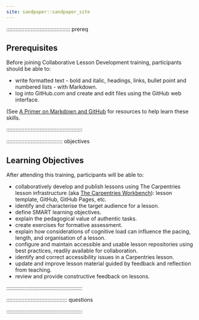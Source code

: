 ```yaml
---
site: sandpaper::sandpaper_site
---
```


::::::::::::::::::::::::::::::::::::::::::  prereq

## Prerequisites

Before joining Collaborative Lesson Development training, participants should be able to:

- write formatted text - bold and italic, headings, links, bullet point and numbered lists - with Markdown.
- log into GitHub.com and create and edit files using the GitHub web interface.

(See [A Primer on Markdown and GitHub](markdown_github_primer.html) for resources to help learn these skills.


::::::::::::::::::::::::::::::::::::::::::::::::::

:::::::::::::::::::::::::::::::::::::  objectives

## Learning Objectives

After attending this training, participants will be able to:

- collaboratively develop and publish lessons using The Carpentries lesson infrastructure (aka [The Carpentries Workbench](https://carpentries.github.io/workbench/)):
  lesson template, GitHub, GitHub Pages, etc.
- identify and characterise the target audience for a lesson.
- define SMART learning objectives.
- explain the pedagogical value of authentic tasks.
- create exercises for formative assessment.
- explain how considerations of cognitive load can influence the pacing,
  length, and organisation of a lesson.
- configure and maintain accessible and usable lesson repositories using best practices,
  readily available for collaboration.
- identify and correct accessibility issues in a Carpentries lesson.
- update and improve lesson material guided by feedback and reflection from teaching.
- review and provide constructive feedback on lessons.
  

::::::::::::::::::::::::::::::::::::::::::::::::::

:::::::::::::::::::::::::::::::::::::::: questions



::::::::::::::::::::::::::::::::::::::::::::::::::





